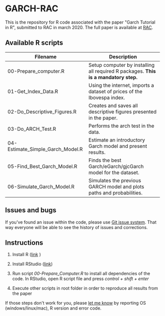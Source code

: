# GARCH-RAC

This is the repository for R code associated with the paper "Garch Tutorial in R", submitted to RAC in march 2020. The full paper is available at [RAC](link_to_paper). 

## Available R scripts

| Filename                         | Description                                                                                        |
|----------------------------------|----------------------------------------------------------------------------------------------------|
| 00-Prepare_computer.R            | Setup computer by installing all required R packages. **This is a mandatory step.**                |
| 01-Get_Index_Data.R              | Using the internet, imports a dataset of prices of the Ibovespa index.                             |
| 02-Do_Descriptive_Figures.R      | Creates and saves all descriptive figures presented in the paper.                                  |
| 03-Do_ARCH_Test.R                | Performs the arch test in the data.                                                                |
| 04-Estimate_Simple_Garch_Model.R | Estimate an introductory Garch model and present results.                                          |
| 05-Find_Best_Garch_Model.R       | Finds the best Garch/eGarch/gjcGarch model for the dataset.                                      |
| 06-Simulate_Garch_Model.R        | Simulates the previous GARCH model and plots paths and probabilities.                              |


## Issues and bugs

If you've found an issue within the code, please use [Git issue system](https://github.com/msperlin/GARCH-RAC/issues). That way everyone will be able to see the history of issues and corrections.


## Instructions

1) Install R ([link](https://cloud.r-project.org/) )

2) Install RStudio ([link](https://rstudio.com/products/rstudio/download/))

3) Run script _00-Prepare_Computer.R_ to install all dependencies of the code. In RStudio, open R script file and press _control + shift + enter_

4) Execute other scripts in root folder in order to reproduce all results from the paper

If those steps don't work for you, please [let me know](https://github.com/msperlin/GARCH-RAC/issues) by reporting OS (windows/linux/mac), R version and error code. 


